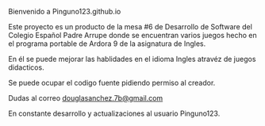 Bienvenido a Pinguno123.github.io

Este proyecto es un producto de la mesa #6 de Desarrollo de Software del Colegio Español Padre Arrupe
donde se encuentran varios juegos hecho en el programa portable de Ardora 9 de la asignatura de Ingles.

En él se puede mejorar las hablidades en el idioma Ingles atravéz de juegos didacticos.

Se puede ocupar el codigo fuente pidiendo permiso al creador.

Dudas al correo douglasanchez.7b@gmail.com

En constante desarrollo y actualizaciones al usuario Pinguno123.
